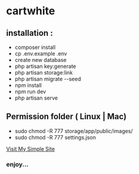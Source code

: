 # cartwhite

## installation :

- composer install
- cp .env.example .env 
- create new database
- php artisan key:generate
- php artisan storage:link
- php artisan migrate --seed
- npm install
- npm run dev
- php artisan serve

## Permission folder ( Linux | Mac)
- sudo chmod -R 777 storage/app/public/images/
- sudo chmod -R 777 settings.json

<a href='https://alijumaan.com'>Visit My Simple Site</a>
### enjoy...

